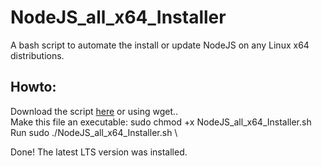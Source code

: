 # NodeJS_all_x64_Installer
A bash script to automate the install or update NodeJS on any Linux x64 distributions.


## Howto:
Download the script  [here](https://raw.githubusercontent.com/saymoncoppi/NodeJS_all_x64_Installer/master/NodeJS_all_x64_Installer.sh) or using wget.. \
Make this file an executable: sudo chmod +x NodeJS_all_x64_Installer.sh \
Run sudo ./NodeJS_all_x64_Installer.sh \

Done! The latest LTS version was installed.
